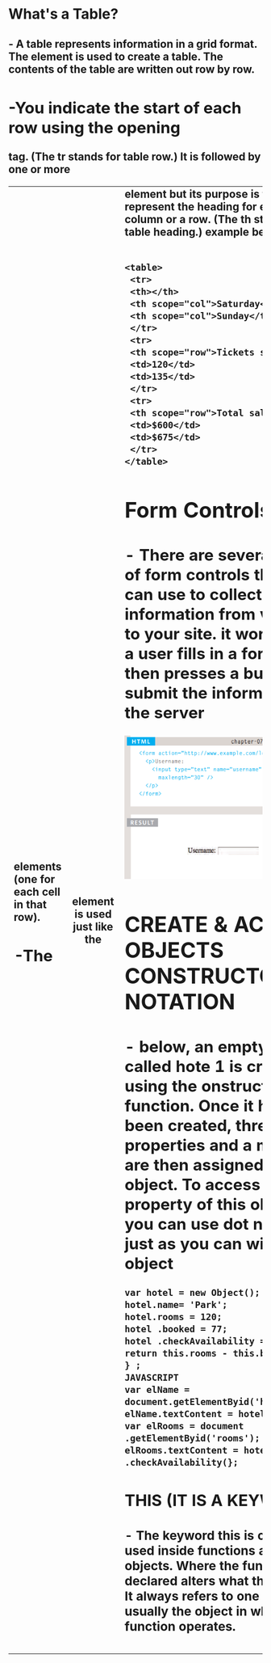 # What's a Table?
## - A table represents information in a grid format. The <table> element is used to create a table. The contents of the table are written out row by row. 
## -You indicate the start of each row using the opening <tr> tag. (The tr stands for table row.) It is followed by one or more <td> elements (one for each cell in that row). 
## -The <th> element is used just like the <td> element but its purpose is to represent the heading for either a column or a row. (The th stands for table heading.) example below:

```

<table>
 <tr>
 <th></th>
 <th scope="col">Saturday</th>
 <th scope="col">Sunday</th>
 </tr>
 <tr>
 <th scope="row">Tickets sold:</th>
 <td>120</td>
 <td>135</td>
 </tr>
 <tr>
 <th scope="row">Total sales:</th>
 <td>$600</td>
 <td>$675</td>
 </tr>
</table>

```
# Form Controls
## - There are several types of form controls that you can use to collect information from visitors to your site. it works like a user fills in a form and then presses a button to submit the information to the server

![form](de.png)

# CREATE & ACCESS OBJECTS CONSTRUCTOR NOTATION
## - below, an empty object called hote 1 is created using the onstructor function. Once it has been created, three properties and a method are then assigned to the object. To access a property of this object, you can use dot notation, just as you can with any object

```
var hotel = new Object(); 
hotel.name= 'Park'; 
hotel.rooms = 120; 
hotel .booked = 77; 
hotel .checkAvailability = function() 
return this.rooms - this.booked; 
} ; 
JAVASCRIPT 
var elName = document.getElementByid('hotelName'); 
elName.textContent = hotel . name; 
var elRooms = document .getElementByid('rooms'); 
elRooms.textContent = hotel .checkAvailability(};

```

## THIS (IT IS A KEYWORD)
### -  The keyword this is commonly used inside functions and objects. Where the function is declared alters what this means. It always refers to one object, usually the object in which the function operates. 
### 




